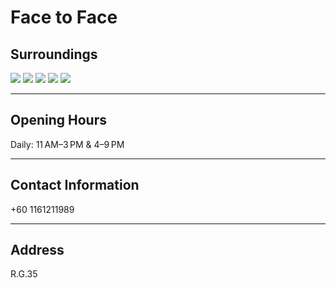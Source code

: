 # Face to Face

## Surroundings

<div class="image-slide">
<img src="https://img.xmummap.com/G_face_surd1.webp">
<img src="https://img.xmummap.com/G_face_surd2.webp">
<img src="https://img.xmummap.com/G_face_surd3.webp">
<img src="https://img.xmummap.com/G_face_surd4.webp">
<img src="https://img.xmummap.com/G_face_surd5.webp">
</div>

---

## Opening Hours

Daily: 11 AM–3 PM & 4–9 PM

---

## Contact Information

+60 1161211989

---

## Address

R.G.35
